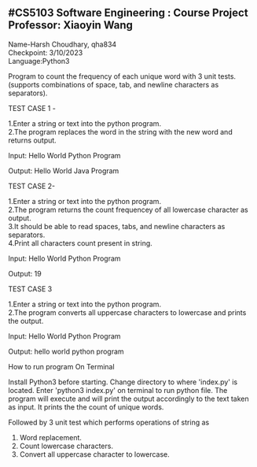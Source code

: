 #CS5103 Software Engineering : Course Project   Professor: Xiaoyin Wang
-----------------------------------------------------------------------
Name-Harsh Choudhary, qha834  
Checkpoint: 3/10/2023  
Language:Python3

Program to count the frequency of each unique word with 3 unit tests.
(supports combinations of space, tab, and newline characters as separators).

TEST CASE 1 -

1.Enter a string or text into the python program.  
2.The program replaces the word in the string with the new word and returns output.

Input: Hello World Python Program

Output: Hello World Java Program

TEST CASE 2-

1.Enter a string or text into the python program.  
2.The program returns the count frequencey of all lowercase character as output.  
3.It should be able to read spaces, tabs, and newline characters as separators.  
4.Print all characters count present in string.  

Input: Hello World Python Program

Output: 19

TEST CASE 3

1.Enter a string or text into the python program.  
2.The program converts all uppercase characters to lowercase and prints the output.

Input: Hello World Python Program

Output: hello world python program

How to run program
On Terminal 

Install Python3 before starting.
Change directory to where 'index.py' is located. 
Enter 'python3 index.py' on terminal to run python file.
The program will execute and will print the output accordingly to the text taken as input. 
It prints the the count of unique words.

Followed by 3 unit test which performs operations of string as 
1. Word replacement.
2. Count lowercase characters.
3. Convert all uppercase character to lowercase.



